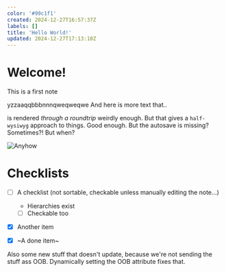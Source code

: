 ```yaml
---
color: '#99c1f1'
created: 2024-12-27T16:57:37Z
labels: []
title: 'Hello World!'
updated: 2024-12-27T17:13:10Z
---
```

# Welcome!

This is a first note

yzzaaqqbbbnnnqweqweqwe And here is more text that..

is rendered *through a roundtrip* weirdly enough. But that gives a `half-wysiwyg` approach to things. Good enough. But the autosave is missing? Sometimes?! But when?

![Anyhow](https://corion.net/theme/blog/header.png)

# Checklists

* [ ] A checklist (not sortable, checkable unless manually editing the note...)
  * Hierarchies exist
  * [ ] Checkable too
* [x] Another item
* [x] ~A done item~


Also some new stuff that doesn't update, because we're not sending the stuff ass OOB. Dynamically setting the OOB attribute fixes that.